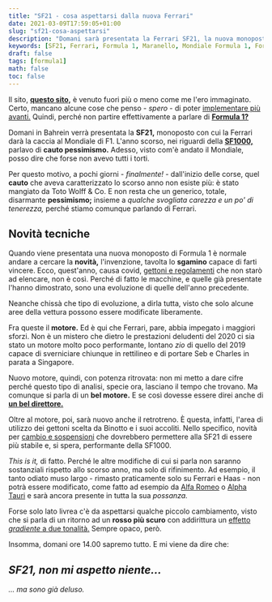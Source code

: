 ```yaml
---
title: "SF21 - cosa aspettarsi dalla nuova Ferrari"
date: 2021-03-09T17:59:05+01:00
slug: "sf21-cosa-aspettarsi"
description: "Domani sarà presentata la Ferrari SF21, la nuova monoposto della Scuderia di Maranello. Cosa dobbiamo aspettarci?"
keywords: [SF21, Ferrari, Formula 1, Maranello, Mondiale Formula 1, Formula Uno]
draft: false
tags: [formula1]
math: false
toc: false
---
```


Il sito, **[questo sito,](https://protofra.me)** è venuto fuori più o meno come me l'ero immaginato. Certo, mancano alcune cose che penso - _spero_ - di poter [implementare più avanti.](https://protofra.me/blog/note-di-presentazione/) Quindi, perché non partire effettivamente a parlare di **[Formula 1?](https://protofra.me/tags/formula1/)**


Domani in Bahrein verrà presentata la **SF21,** monoposto con cui la Ferrari darà la caccia al Mondiale di F1. L'anno scorso, nei riguardi della **[SF1000,](https://la-mansarda.com/blog/sf-1000/)** parlavo di **cauto pessimismo.** Adesso, visto com'è andato il Mondiale, posso dire che forse non avevo tutti i torti. 

Per questo motivo, a pochi giorni - _finalmente!_ - dall'inizio delle corse, quel **cauto** che aveva caratterizzato lo scorso anno non esiste più: è stato mangiato da Toto Wolff & Co. E non resta che un generico, totale, disarmante **pessimismo;** insieme a _qualche svogliata carezza e un po' di tenerezza,_ perché stiamo comunque parlando di Ferrari. 
 

## Novità tecniche 

Quando viene presentata una nuova monoposto di Formula 1 è normale andare a cercare la **novità,** l'invenzione, tavolta lo **sgamino** capace di farti vincere. Ecco, quest'anno, causa covid, [gettoni e regolamenti](https://sport.sky.it/formula-1/2020/09/25/f1-regolamento-2020-2021-cosa-puo-essere-modificato) che non starò ad elencare, non è così. Perché di fatto le macchine, e quelle già presentate l'hanno dimostrato, sono una evoluzione di quelle dell'anno precedente. 

Neanche chissà che tipo di evoluzione, a dirla tutta, visto che solo alcune aree della vettura possono essere modificate liberamente. 

Fra queste il **motore.** Ed è qui che Ferrari, pare, abbia impegato i maggiori sforzi. Non è un mistero che dietro le prestazioni deludenti del 2020 ci sia stato un motore molto poco performante, lontano _zio_ di quello del 2019 capace di sverniciare chiunque in rettilineo e di portare Seb e Charles in parata a Singapore. 

Nuovo motore, quindi, con potenza ritrovata: non mi metto a dare cifre perché questo tipo di analisi, specie ora, lasciano il tempo che trovano. Ma comunque si parla di un **bel motore.** E se così dovesse essere direi anche di **[un bel direttore.](https://www.youtube.com/watch?v=IlJtNxns24o)**

Oltre al motore, poi, sarà nuovo anche il retrotreno. È questa, infatti, l'area di utilizzo dei gettoni scelta da Binotto e i suoi accoliti. Nello specifico, novità per [cambio e sospensioni](https://www.formu1a.uno/ferrari-sf21-la-sua-competitivita-dipendera-dai-miglioramenti-del-motore-e-al-retrotreno/) che dovrebbero permettere alla SF21 di essere più stabile e, si spera, performante della SF1000. 

_This is it,_ di fatto. Perché le altre modifiche di cui si parla non saranno sostanziali rispetto allo scorso anno, ma solo di rifinimento. Ad esempio, il tanto odiato muso largo - rimasto praticamente solo su Ferrari e Haas - non potrà essere modificato, come fatto ad esempio da [Alfa Romeo](https://www.formu1a.uno/alfa-romeo-c41-analisi-tecnica-importanti-novita-avantreno/) o [Alpha Tauri](https://www.formu1a.uno/anteprima-ecco-il-nuovo-muso-alpha-tauri-at02/) e sarà ancora presente in tutta la sua _possanza._ 

Forse solo lato livrea c'è da aspettarsi qualche piccolo cambiamento, visto che si parla di un ritorno ad un **rosso più scuro** con addirittura un [effetto _gradiente_ a due tonalità.](https://f1ingenerale.com/f1-la-ferrari-sf21-presentera-un-doppia-sfumatura-di-rosso-sulla-livrea/) Sempre opaco, però. 

Insomma, domani ore 14.00 sapremo tutto. E mi viene da dire che:

## _SF21, non mi aspetto niente..._

_... ma sono già deluso._
